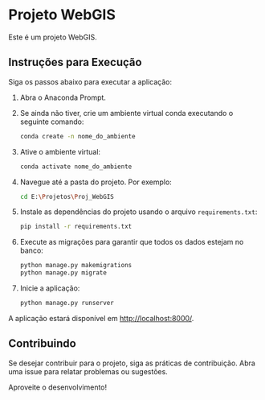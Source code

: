 # Projeto WebGIS

Este é um projeto WebGIS.

## Instruções para Execução

Siga os passos abaixo para executar a aplicação:

1. Abra o Anaconda Prompt.

2. Se ainda não tiver, crie um ambiente virtual conda executando o seguinte comando:

    ```bash
    conda create -n nome_do_ambiente
    ```

3. Ative o ambiente virtual:

    ```bash
    conda activate nome_do_ambiente
    ```

4. Navegue até a pasta do projeto. Por exemplo:

    ```bash
    cd E:\Projetos\Proj_WebGIS
    ```

5. Instale as dependências do projeto usando o arquivo `requirements.txt`:

    ```bash
    pip install -r requirements.txt
    ```

6. Execute as migrações para garantir que todos os dados estejam no banco:

    ```bash
    python manage.py makemigrations
    python manage.py migrate
    ```

7. Inicie a aplicação:

    ```bash
    python manage.py runserver
    ```

A aplicação estará disponível em [http://localhost:8000/](http://localhost:8000/).

## Contribuindo

Se desejar contribuir para o projeto, siga as práticas de contribuição. Abra uma issue para relatar problemas ou sugestões.

Aproveite o desenvolvimento!
